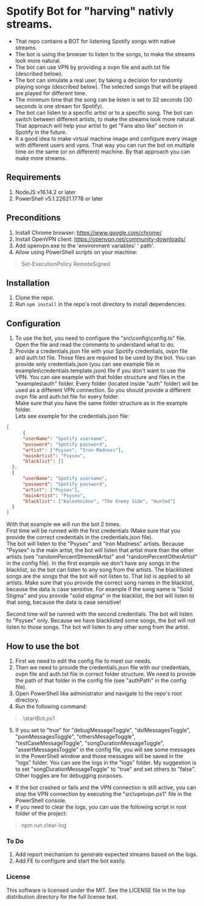 # Spotify Bot for "harving" nativly streams.
- That repo contains a BOT for listening Spotify songs with native streams.  
- The bot is using the browser to listen to the songs, to make the streams look more natural.  
- The bot can use VPN by providing a ovpn file and auth.txt file (described below).  
- The bot can simulate a real user, by taking a decision for randomly playing songs (described below). The selected songs that will be played are played for different time.  
- The minimum time that the song can be listen is set to 32 seconds (30 seconds is one stream for Spotify).   
- The bot can listen to a specific artist or to a specific song. The bot can switch between different artists, to make the streams look more natural. That approach will help your artist to get "Fans also like" section in Spotify in the future.  
- It a good idea to make virtual machine image and configure every image with different users and vpns. That way you can run the bot on multiple time on the same (or on different) machine. By that approach you can make more streams.  

## Requirements
1. NodeJS v16.14.2 or later
2. PowerShell v5.1.22621.1778 or later

## Preconditions
1. Install Chrome browser: https://www.google.com/chrome/  
2. Install OpenVPN client: https://openvpn.net/community-downloads/  
3. Add openvpn.exe to the 'environment variables' ' path'.
4. Allow using PowerShell scripts on your machine:
> Set-ExecutionPolicy RemoteSigned 

## Installation
1. Clone the repo.
2. Run `npm install` in the repo's root directory to install dependencies.

## Configuration
1. To use the bot, you need to configure the "src\config\config.ts" file.  
Open the file and read the comments to understand what to do.  
2. Provide a credentials.json file with your Spotify credentials, ovpn file and auth.txt file. Those files are required to be used by the bot. You can provide only credentials.json (you can see example file in examples\credentials.template.json) file if you don't want to use the VPN. You can see example with that folder structure and files in the "examples\auth" folder. Every folder (located inside "auth" folder) will be used as a different VPN connection. So you should provide a different ovpn file and auth.txt file for every folder.  
Make sure that you have the same folder structure as in the example folder.  
Lets see example for the credentials.json file:  
```json
[
      {
      "userName": "Spotify username",
      "password": "Spotify password",
      "artist": ["Psysex", "Iron Madness"],
      "mainArtist": "Psysex",
      "blacklist": []
  },
  {
      "userName": "Spotify username",
      "password": "Spotify password",
      "artist": ["Psysex"],
      "mainArtist": "Psysex",
      "blacklist": ["Kalashnikov", "The Enemy Side", "Hunted"]
  }
]
```
With that example we will run the bot 2 times.  
First time will be runned with the first credentials (Make sure that you provide the correct credentials in the credentials.json file).  
The bot will listen to the "Psysex" and "Iron Madness" artists. Because "Psysex" is the main artist, the bot will listen that artist more than the other artists (see "randomPercentStremedArtist" and "randomPercentOtherArtist" in the config file). In the first example we don't have any songs in the blacklist, so the bot can listen to any song from the artists. The blacklisted songs are the songs that the bot will not listen to. That list is applied to all artists. Make sure that you provide the correct song names in the blacklist, because the data is case sensitive. For example if the song name is "Solid Stigma" and you provide "solid stigma" in the blacklist, the bot will listen to that song, because the data is case sensitive!

Second time will be runned with the second credentials. The bot will listen to "Psysex" only. Because we have blacklisted some songs, the bot will not listen to those songs. The bot will listen to any other song from the artist.  

## How to use the bot
1. First we need to edit the config file to meet our needs. 
2. Then we need to provide the credentials.json file with our credentials, ovpn file and auth.txt file in correct folder structure. We need to provide the path of that folder in the config file (see "authPath" in the config file).
3. Open PowerShell like administrator and navigate to the repo's root directory.
4. Run the following command:
> .\startBot.ps1
5. If you set to "true" for "debugMessageToggle", "dslMessagesToggle", "pomMessagesToggle", "othersMesageToggle", "testCaseMessageToggle", "songDurationMessageToggle", "assertMessagesToggle" in the config file, you will see some messages in the PowerShell window and those messages will be saved in the "logs" folder. You can see the logs in the "logs" folder. My suggestion is to set "songDurationMessageToggle" to "true" and set others to "false". Other toggles are for debugging purposes.  
- If the bot crashed or fails and the VPN connection is still active, you can stop the VPN connection by executing the "src\vpn\vpn.ps1" file in the PowerShell console.
- If you need to clear the logs, you can use the following script in root folder of the project:
> npm run clear-log

### To Do
1. Add report mechanism to generate expected streams based on the logs.
2. Add FE to configure and start the bot easily.

### License
This software is licensed under the MIT. See the LICENSE file in the top distribution directory for the full license text.